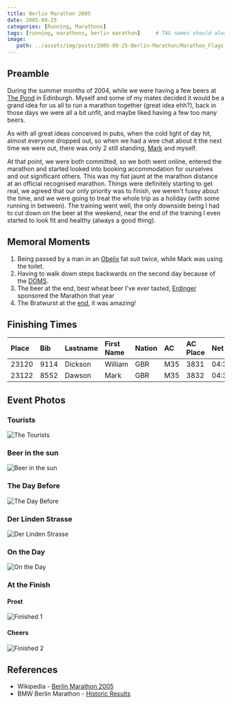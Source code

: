 ```yaml
---
title: Berlin Marathon 2005
date: 2005-09-25
categories: [Running, Marathons]
tags: [running, marathons, berlin marathon]     # TAG names should always be lowercase
image:
   path: ../assets/img/posts/2005-09-25-Berlin-Marathon/Marathon_Flags.webp
---
```


## Preamble

During the summer months of 2004, while we were having a few beers at [The Pond](https://www.edinburghlive.co.uk/best-in-edinburgh/restaurants-bars/iconic-neighbourhood-edinburgh-pub-reopens-21079002) in Edinburgh. Myself and some of my mates decided it would be a grand idea for us all to run a marathon together (great idea ehh?), back in those days we were all a bit unfit, and maybe liked having a few too many beers.

As with all great ideas conceived in pubs, when the cold light of day hit, almost everyone dropped out, so when we had a wee chat about it the next time we were out, there was only 2 still standing, [Mark](https://www.dawsoncreative.co.uk/) and myself.

At that point, we were both committed, so we both went online, entered the marathon and started looked into booking accommodation for ourselves and out significant others. This was my fist jaunt at the marathon distance at an official recognised marathon. Things were definitely starting to get real, we agreed that our only priority was to finish, we weren’t fussy about the time, and we were going to treat the whole trip as a holiday (with some running in between). The training went well, the only downside being I had to cut down on the beer at the weekend, near the end of the training I even started to look fit and healthy (always a good thing).

## Memoral Moments

1. Being passed by a man in an [Obelix](https://en.wikipedia.org/wiki/Obelix) fat suit twice, while Mark was using the toilet.
2. Having to walk down steps backwards on the second day because of the [DOMS](https://en.wikipedia.org/wiki/Delayed_onset_muscle_soreness).
3. The beer at the end, best wheat beer I've ever tasted, [Erdinger](https://int.erdinger.de/) sponsored the Marathon that year
4. The Bratwurst at the [end](https://www.mashed.com/1097412/15-types-of-german-sausages-and-how-they-are-made/), it was amazing!

## Finishing Times

| Place | Bib  | Lastname | First Name | Nation | AC  | AC Place | Net      | Finish   |
| :---- | :--- | :--------| :--------- | :----- | :-- | :------- | :------- | :------- |
| 23120 | 9114 | Dickson  | William    | GBR    | M35 | 3831     | 04:39:12 | 04:42:20 |
| 23122 | 8552 | Dawson   | Mark       | GBR    | M35 | 3832     | 04:39:12 | 04:42:21 |

## Event Photos

### Tourists

![The Tourists](../assets/img/posts/2005-09-25-Berlin-Marathon/Alexandra_Platz.webp)

### Beer in the sun

![Beer in the sun](../assets/img/posts/2005-09-25-Berlin-Marathon/Beer_in_the_sun.webp)

### The Day Before

![The Day Before](../assets/img/posts/2005-09-25-Berlin-Marathon/Day_before.webp)

### Der Linden Strasse

![Der Linden Strasse](../assets/img/posts/2005-09-25-Berlin-Marathon/Der_Linden_Strasse.webp)

### On the Day

![On the Day](../assets/img/posts/2005-09-25-Berlin-Marathon/Mark_and_Billy_before.webp)

### At the Finish

#### Prost

![Finished 1](../assets/img/posts/2005-09-25-Berlin-Marathon/Celebration_1.webp)

#### Cheers

![Finished 2](../assets/img/posts/2005-09-25-Berlin-Marathon/Celebration_2.webp)

## References

* Wikipedia - [Berlin Marathon 2005](https://en.wikipedia.org/wiki/2005_Berlin_Marathon)
* BMW Berlin Marathon - [Historic Results](https://www.bmw-berlin-marathon.com/en/impressions/statistics-and-history/results-archive/)
